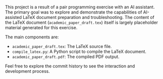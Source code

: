 This project is a result of a pair programming exercise with an AI assistant.
The primary goal was to explore and demonstrate the capabilities of AI-assisted LaTeX document preparation and troubleshooting.
The content of the LaTeX document (`academic_paper_draft.tex`) itself is largely placeholder material generated for this exercise.

The main components are:
- `academic_paper_draft.tex`: The LaTeX source file.
- `compile_latex.py`: A Python script to compile the LaTeX document.
- `academic_paper_draft.pdf`: The compiled PDF output.

Feel free to explore the commit history to see the interaction and development process. 